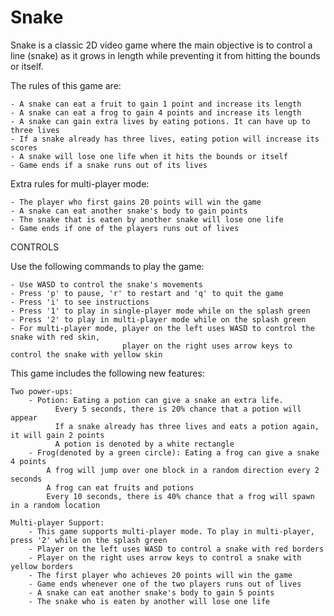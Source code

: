 # Snake
Snake is a classic 2D video game where the main objective is to control a line (snake) as it grows 
in length while preventing it from hitting the bounds or itself.

The rules of this game are:

    - A snake can eat a fruit to gain 1 point and increase its length
    - A snake can eat a frog to gain 4 points and increase its length
    - A snake can gain extra lives by eating potions. It can have up to three lives
    - If a snake already has three lives, eating potion will increase its scores
    - A snake will lose one life when it hits the bounds or itself
    - Game ends if a snake runs out of its lives

Extra rules for multi-player mode:

    - The player who first gains 20 points will win the game
    - A snake can eat another snake's body to gain points
    - The snake that is eaten by another snake will lose one life
    - Game ends if one of the players runs out of lives


CONTROLS

Use the following commands to play the game:

    - Use WASD to control the snake's movements
    - Press 'p' to pause, 'r' to restart and 'q' to quit the game
    - Press 'i' to see instructions
    - Press '1' to play in single-player mode while on the splash green
    - Press '2' to play in multi-player mode while on the splash green
    - For multi-player mode, player on the left uses WASD to control the snake with red skin,
                             player on the right uses arrow keys to control the snake with yellow skin



This game includes the following new features:

    Two power-ups:
        - Potion: Eating a potion can give a snake an extra life.
              Every 5 seconds, there is 20% chance that a potion will appear
              If a snake already has three lives and eats a potion again, it will gain 2 points
              A potion is denoted by a white rectangle
        - Frog(denoted by a green circle): Eating a frog can give a snake 4 points
            A frog will jump over one block in a random direction every 2 seconds
            A frog can eat fruits and potions
            Every 10 seconds, there is 40% chance that a frog will spawn in a random location
    
    Multi-player Support:
        - This game supports multi-player mode. To play in multi-player, press '2' while on the splash green
        - Player on the left uses WASD to control a snake with red borders
        - Player on the right uses arrow keys to control a snake with yellow borders
        - The first player who achieves 20 points will win the game
        - Game ends whenever one of the two players runs out of lives
        - A snake can eat another snake's body to gain 5 points
        - The snake who is eaten by another will lose one life

